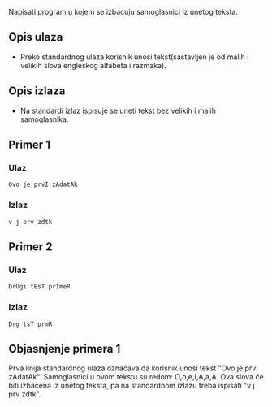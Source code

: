 
Napisati program u kojem se izbacuju samoglasnici iz unetog teksta.

## Opis ulaza

  - Preko standardnog ulaza korisnik unosi tekst(sastavljen je od malih i velikih slova engleskog alfabeta i razmaka).

## Opis izlaza

  - Na standardi izlaz ispisuje se uneti tekst bez velikih i malih samoglasnika.

## Primer 1

### Ulaz

~~~
Ovo je prvI zAdatAk
~~~

### Izlaz

~~~
v j prv zdtk
~~~

## Primer 2

### Ulaz

~~~
DrUgi tEsT prImeR
~~~

### Izlaz

~~~
Drg tsT prmR
~~~

## Objasnjenje primera 1

Prva linija standardnog ulaza označava da korisnik unosi tekst "Ovo je prvI zAdatAk". Samoglasnici u ovom tekstu su redom: O,o,e,I,A,a,A. Ova slova će biti izbačena iz unetog teksta, pa na standardnom izlazu treba ispisati "v j prv zdtk".
